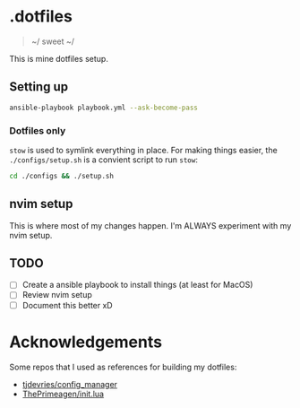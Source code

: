 # .dotfiles
> ~/ sweet ~/


This is mine dotfiles setup.

## Setting up
```bash
ansible-playbook playbook.yml --ask-become-pass
```

### Dotfiles only
`stow` is used to symlink everything in place.
For making things easier, the `./configs/setup.sh` is a convient script to run `stow`:
```bash
cd ./configs && ./setup.sh
```

## nvim setup
This is where most of my changes happen. I'm ALWAYS experiment with my nvim setup.

## TODO
- [ ] Create a ansible playbook to install things (at least for MacOS)
- [ ] Review nvim setup
- [ ] Document this better xD

# Acknowledgements
Some repos that I used as references for building my dotfiles:
- [tjdevries/config_manager](https://github.com/tjdevries/config_manager)
- [ThePrimeagen/init.lua](https://github.com/ThePrimeagen/init.lua)

